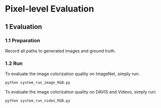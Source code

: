 # Pixel-level Evaluation

## 1 Evaluation

### 1.1 Preparation

Record all paths to generated images and ground truth.

### 1.2 Run

To evaluate the image colorization quality on ImageNet, simply run:
```bash
python system_run_image_RGB.py
```

To evaluate the image colorization quality on DAVIS and Videvo, simply run:
```bash
python system_run_video_RGB.py
```